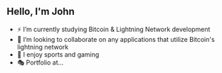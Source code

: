 ## Hello, I'm John
- ⚡ I’m currently studying Bitcoin & Lightning Network development
- 📜 I’m looking to collaborate on any applications that utilize Bitcoin's lightning network
- 🏒 I enjoy sports and gaming
- 🎭 Portfolio at...

<!---
Johnjx/Johnjx is a ✨ special ✨ repository because its `README.md` (this file) appears on your GitHub profile.
You can click the Preview link to take a look at your changes.
--->
